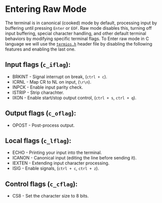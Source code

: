 # Entering Raw Mode
The terminal is in canonical (cooked) mode by default, processing input by buffering until pressing ``Enter`` or ``EOF``. Raw mode disables this, turning off input buffering, special character handling, and other default terminal behaviors by modifying specific terminal flags. 
To Enter raw mode in C language we will use the [``termios.h``](https://pubs.opengroup.org/onlinepubs/7908799/xsh/termios.h.html) header file by disabling the following features and enabling the last one.

## Input flags (``c_iflag``):
- BRKINT - Signal interrupt on break, (``ctrl + c``).
- ICRNL - Map CR to NL on input, (``\r\n``).
- INPCK - Enable input parity check.
- ISTRIP - Strip charachter.
- IXON - Enable start/stop output control, (``ctrl + s``, ``ctrl + q``).

## Output flags (``c_oflag``):
- OPOST - Post-process output.

## Local flags (``c_lflag``):
- ECHO - Printing your input into the terminal.
- ICANON - Canonical input (editing the line before sending it).
- IEXTEN - Extending input character processing.
- ISIG - Enable signals, (``ctrl + c``, ``ctrl + z``).

## Control flags (``c_cflag``):
- CS8 - Set the character size to 8 bits.
